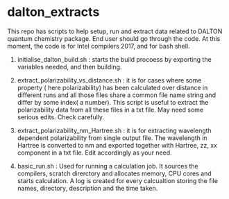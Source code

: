 # dalton_extracts
This repo has scripts to help setup, run and extract data related to DALTON quantum chemistry package. 
End user should go through the code.
At this moment, the code is for Intel compilers 2017, and for bash shell.

1. initialise_dalton_build.sh  : starts the build procoess by exporting the variables needed, and then building.

2. extract_polarizability_vs_distance.sh : it is for cases where some property ( here polarizability) has been calculated over distance in different runs and all those files share a common file name string and differ by some index( a number). This script is useful to extract the polarizability data from all these files in a txt file. May need some serious edits. Check carefully.

3. extract_polarizability_nm_Hartree.sh : it is for extracting wavelength dependent polarizability from single output file. The wavelength in Hartree is converted to nm and exported together with Hartree, zz, xx component in a txt file. Edit accordingly as your need.

4. basic_run.sh  : Used for running a calculation job. It sources the compilers, scratch direrctory and allocates memory, CPU cores and starts calculation. A log is created for every calcualtion storing the file names, directory, description and the time taken.


